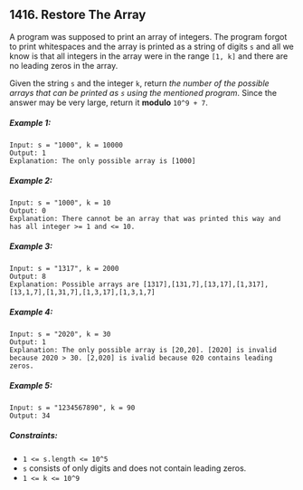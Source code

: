 ## 1416. Restore The Array

A program was supposed to print an array of integers. The program forgot to print whitespaces and the array is printed as a string of digits ```s``` and all we know is that all integers in the array were in the range ```[1, k]``` and there are no leading zeros in the array.

Given the string ```s``` and the integer ```k```, return *the number of the possible arrays that can be printed as ```s``` using the mentioned program*. Since the answer may be very large, return it **modulo** ```10^9 + 7```.

##### Example 1:
```
Input: s = "1000", k = 10000
Output: 1
Explanation: The only possible array is [1000]
```
##### Example 2:
```
Input: s = "1000", k = 10
Output: 0
Explanation: There cannot be an array that was printed this way and has all integer >= 1 and <= 10.
```
##### Example 3:
```
Input: s = "1317", k = 2000
Output: 8
Explanation: Possible arrays are [1317],[131,7],[13,17],[1,317],[13,1,7],[1,31,7],[1,3,17],[1,3,1,7]
```
##### Example 4:
```
Input: s = "2020", k = 30
Output: 1
Explanation: The only possible array is [20,20]. [2020] is invalid because 2020 > 30. [2,020] is ivalid because 020 contains leading zeros.
```
##### Example 5:
```
Input: s = "1234567890", k = 90
Output: 34
```

##### Constraints:

* ```1 <= s.length <= 10^5```
* ```s``` consists of only digits and does not contain leading zeros.
* ```1 <= k <= 10^9```